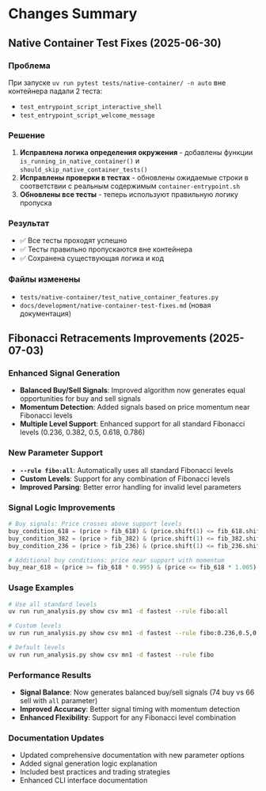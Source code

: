 # Changes Summary

## Native Container Test Fixes (2025-06-30)

### Проблема
При запуске `uv run pytest tests/native-container/ -n auto` вне контейнера падали 2 теста:
- `test_entrypoint_script_interactive_shell`
- `test_entrypoint_script_welcome_message`

### Решение
1. **Исправлена логика определения окружения** - добавлены функции `is_running_in_native_container()` и `should_skip_native_container_tests()`
2. **Исправлены проверки в тестах** - обновлены ожидаемые строки в соответствии с реальным содержимым `container-entrypoint.sh`
3. **Обновлены все тесты** - теперь используют правильную логику пропуска

### Результат
- ✅ Все тесты проходят успешно
- ✅ Тесты правильно пропускаются вне контейнера
- ✅ Сохранена существующая логика и код

### Файлы изменены
- `tests/native-container/test_native_container_features.py`
- `docs/development/native-container-test-fixes.md` (новая документация)

## Fibonacci Retracements Improvements (2025-07-03)

### Enhanced Signal Generation
- **Balanced Buy/Sell Signals**: Improved algorithm now generates equal opportunities for buy and sell signals
- **Momentum Detection**: Added signals based on price momentum near Fibonacci levels
- **Multiple Level Support**: Enhanced support for all standard Fibonacci levels (0.236, 0.382, 0.5, 0.618, 0.786)

### New Parameter Support
- **`--rule fibo:all`**: Automatically uses all standard Fibonacci levels
- **Custom Levels**: Support for any combination of Fibonacci levels
- **Improved Parsing**: Better error handling for invalid level parameters

### Signal Logic Improvements
```python
# Buy signals: Price crosses above support levels
buy_condition_618 = (price > fib_618) & (price.shift(1) <= fib_618.shift(1))
buy_condition_382 = (price > fib_382) & (price.shift(1) <= fib_382.shift(1))
buy_condition_236 = (price > fib_236) & (price.shift(1) <= fib_236.shift(1))

# Additional buy conditions: price near support with momentum
buy_near_618 = (price >= fib_618 * 0.995) & (price <= fib_618 * 1.005) & (price > price.shift(1))
```

### Usage Examples
```bash
# Use all standard levels
uv run run_analysis.py show csv mn1 -d fastest --rule fibo:all

# Custom levels
uv run run_analysis.py show csv mn1 -d fastest --rule fibo:0.236,0.5,0.786

# Default levels
uv run run_analysis.py show csv mn1 -d fastest --rule fibo
```

### Performance Results
- **Signal Balance**: Now generates balanced buy/sell signals (74 buy vs 66 sell with `all` parameter)
- **Improved Accuracy**: Better signal timing with momentum detection
- **Enhanced Flexibility**: Support for any Fibonacci level combination

### Documentation Updates
- Updated comprehensive documentation with new parameter options
- Added signal generation logic explanation
- Included best practices and trading strategies
- Enhanced CLI interface documentation 